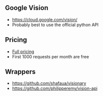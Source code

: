 ## Google Vision
* https://cloud.google.com/vision/
* Probably best to use the official python API

## Pricing
* [Full pricing](https://cloud.google.com/vision/pricing)
* First 1000 requests per month are free


## Wrappers
* https://github.com/shafaua/visionary
* https://github.com/philipperemy/vision-api